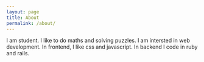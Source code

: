 ```yaml
---
layout: page
title: About
permalink: /about/
---
```


I am student. I like to do maths and solving puzzles. I am intersted  in web development. In frontend, I like css and javascript. In backend I code in ruby and rails. 



